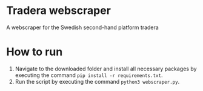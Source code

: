 # Tradera webscraper
A webscraper for the Swedish second-hand platform tradera

# How to run
1. Navigate to the downloaded folder and install all necessary packages by executing the command `pip install -r requirements.txt`.
2. Run the script by executing the command `python3 webscraper.py`.
